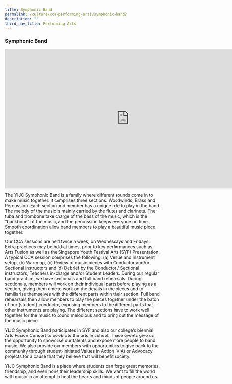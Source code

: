 ```yaml
---
title: Symphonic Band
permalink: /culture/cca/performing-arts/symphonic-band/
description: ""
third_nav_title: Performing Arts
---
```

### **Symphonic Band**

<iframe width="800" height="450" src="https://www.youtube.com/embed/u1GF_TEe81Q" title="Symphonic Band" frameborder="0" allow="accelerometer; autoplay; clipboard-write; encrypted-media; gyroscope; picture-in-picture; web-share" allowfullscreen></iframe>

The YIJC Symphonic Band is a family where different sounds come in to make music together. It comprises three sections: Woodwinds, Brass and Percussion. Each section and member has a unique role to play in the band. The melody of the music is mainly carried by the flutes and clarinets. The tuba and trombone take charge of the bass of the music, which is the “backbone” of the music, and the percussion keeps everyone on time. Smooth coordination allow band members to play a beautiful music piece together.

Our CCA sessions are held twice a week, on Wednesdays and Fridays. Extra practices may be held at times, prior to key performances such as Arts Fusion as well as the Singapore Youth Festival Arts (SYF) Presentation. A typical CCA session comprises the following: (a) Venue and instrument setup, (b) Warm up, (c) Review of music pieces with Conductor and/or Sectional instructors and (d) Debrief by the Conductor / Sectional instructors, Teachers in-charge and/or Student Leaders. During our regular band practice, we have sectionals and full band rehearsals. During sectionals, members will work on their individual parts before playing as a section, giving them time to work on the details in the pieces and to familiarise themselves with the different parts within their section. Full band rehearsals then allow members to play the pieces together under the baton of our (student) conductor, exposing members to the different parts that other instruments are playing. The different sections have to work well together for the music to sound melodious and to bring out the message of the music piece.

YIJC Symphonic Band participates in SYF and also our college’s biennial Arts Fusion Concert to celebrate the arts in school. These events give us the opportunity to showcase our talents and expose more people to band music. We also provide our members with opportunities to give back to the community through student-initiated Values in Action (VIA) or Advocacy projects for a cause that they believe that will benefit society.

YIJC Symphonic Band is a place where students can forge great memories, friendship, and even hone their leadership skills. We want to fill the world with music in an attempt to heal the hearts and minds of people around us.